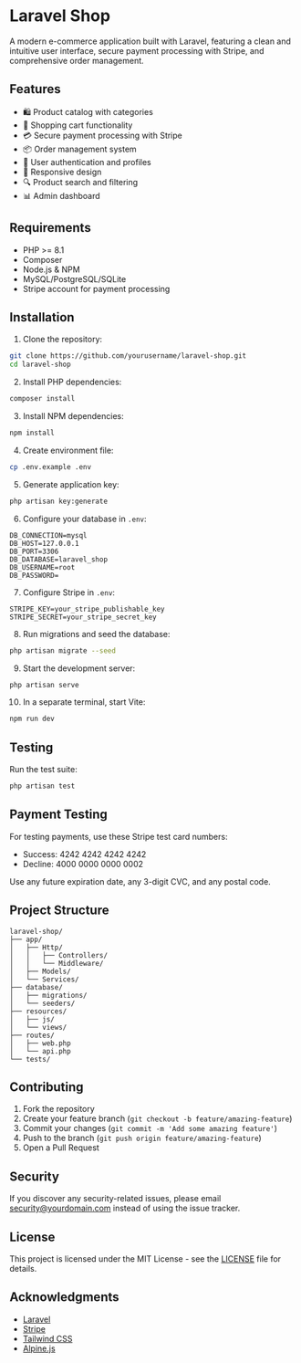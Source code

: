 # Laravel Shop

A modern e-commerce application built with Laravel, featuring a clean and intuitive user interface, secure payment processing with Stripe, and comprehensive order management.

## Features

- 🛍️ Product catalog with categories
- 🛒 Shopping cart functionality
- 💳 Secure payment processing with Stripe
- 📦 Order management system
- 👤 User authentication and profiles
- 📱 Responsive design
- 🔍 Product search and filtering
- 📊 Admin dashboard

## Requirements

- PHP >= 8.1
- Composer
- Node.js & NPM
- MySQL/PostgreSQL/SQLite
- Stripe account for payment processing

## Installation

1. Clone the repository:
```bash
git clone https://github.com/yourusername/laravel-shop.git
cd laravel-shop
```

2. Install PHP dependencies:
```bash
composer install
```

3. Install NPM dependencies:
```bash
npm install
```

4. Create environment file:
```bash
cp .env.example .env
```

5. Generate application key:
```bash
php artisan key:generate
```

6. Configure your database in `.env`:
```env
DB_CONNECTION=mysql
DB_HOST=127.0.0.1
DB_PORT=3306
DB_DATABASE=laravel_shop
DB_USERNAME=root
DB_PASSWORD=
```

7. Configure Stripe in `.env`:
```env
STRIPE_KEY=your_stripe_publishable_key
STRIPE_SECRET=your_stripe_secret_key
```

8. Run migrations and seed the database:
```bash
php artisan migrate --seed
```

9. Start the development server:
```bash
php artisan serve
```

10. In a separate terminal, start Vite:
```bash
npm run dev
```

## Testing

Run the test suite:
```bash
php artisan test
```

## Payment Testing

For testing payments, use these Stripe test card numbers:

- Success: 4242 4242 4242 4242
- Decline: 4000 0000 0000 0002

Use any future expiration date, any 3-digit CVC, and any postal code.

## Project Structure

```
laravel-shop/
├── app/
│   ├── Http/
│   │   ├── Controllers/
│   │   └── Middleware/
│   ├── Models/
│   └── Services/
├── database/
│   ├── migrations/
│   └── seeders/
├── resources/
│   ├── js/
│   └── views/
├── routes/
│   ├── web.php
│   └── api.php
└── tests/
```

## Contributing

1. Fork the repository
2. Create your feature branch (`git checkout -b feature/amazing-feature`)
3. Commit your changes (`git commit -m 'Add some amazing feature'`)
4. Push to the branch (`git push origin feature/amazing-feature`)
5. Open a Pull Request

## Security

If you discover any security-related issues, please email security@yourdomain.com instead of using the issue tracker.

## License

This project is licensed under the MIT License - see the [LICENSE](LICENSE) file for details.

## Acknowledgments

- [Laravel](https://laravel.com)
- [Stripe](https://stripe.com)
- [Tailwind CSS](https://tailwindcss.com)
- [Alpine.js](https://alpinejs.dev)
